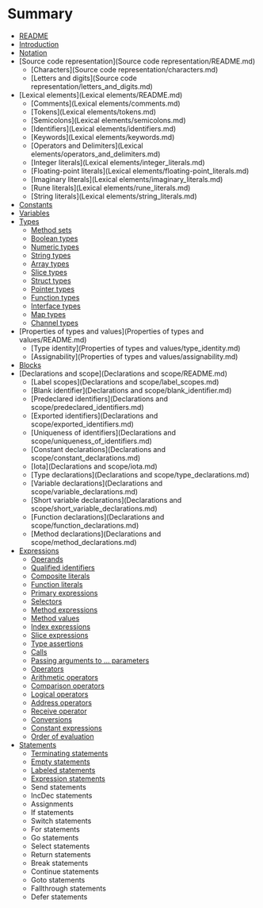 # Summary

* [README](README.md)
* [Introduction](Introduction/README.md)
* [Notation](Notation/README.md)
* [Source code representation](Source code representation/README.md)
   * [Characters](Source code representation/characters.md)
   * [Letters and digits](Source code representation/letters_and_digits.md)
* [Lexical elements](Lexical elements/README.md)
   * [Comments](Lexical elements/comments.md)
   * [Tokens](Lexical elements/tokens.md)
   * [Semicolons](Lexical elements/semicolons.md)
   * [Identifiers](Lexical elements/identifiers.md)
   * [Keywords](Lexical elements/keywords.md)
   * [Operators and Delimiters](Lexical elements/operators_and_delimiters.md)
   * [Integer literals](Lexical elements/integer_literals.md)
   * [Floating-point literals](Lexical elements/floating-point_literals.md)
   * [Imaginary literals](Lexical elements/imaginary_literals.md)
   * [Rune literals](Lexical elements/rune_literals.md)
   * [String literals](Lexical elements/string_literals.md)
* [Constants](Constatns/README.md)
* [Variables](Variables/README.md)
* [Types](Types/README.md)
   * [Method sets](Types/method_sets.md)
   * [Boolean types](Types/boolean_types.md)
   * [Numeric types](Types/numeric_types.md)
   * [String types](Types/string_types.md)
   * [Array types](Types/array_types.md)
   * [Slice types](Types/slice_types.md)
   * [Struct types](Types/struct_types.md)
   * [Pointer types](Types/pointer_types.md)
   * [Function types](Types/function_types.md)
   * [Interface types](Types/interface_types.md)
   * [Map types](Types/map_types.md)
   * [Channel types](Types/channel_types.md)
* [Properties of types and values](Properties of types and values/README.md)
   * [Type identity](Properties of types and values/type_identity.md)
   * [Assignability](Properties of types and values/assignability.md)
* [Blocks](Blocks/README.md)
* [Declarations and scope](Declarations and scope/README.md)
   * [Label scopes](Declarations and scope/label_scopes.md)
   * [Blank identifier](Declarations and scope/blank_identifier.md)
   * [Predeclared identifiers](Declarations and scope/predeclared_identifiers.md)
   * [Exported identifiers](Declarations and scope/exported_identifiers.md)
   * [Uniqueness of identifiers](Declarations and scope/uniqueness_of_identifiers.md)
   * [Constant declarations](Declarations and scope/constant_declarations.md)
   * [Iota](Declarations and scope/iota.md)
   * [Type declarations](Declarations and scope/type_declarations.md)
   * [Variable declarations](Declarations and scope/variable_declarations.md)
   * [Short variable declarations](Declarations and scope/short_variable_declarations.md)
   * [Function declarations](Declarations and scope/function_declarations.md)
   * [Method declarations](Declarations and scope/method_declarations.md)
* [Expressions](Expressions/README.md)
   * [Operands](Expressions/operands.md)
   * [Qualified identifiers](Expressions/qualified_identifiers.md)
   * [Composite literals](Expressions/composite_literals.md)
   * [Function literals](Expressions/function_literals.md)
   * [Primary expressions](Expressions/primary_expressions.md)
   * [Selectors](Expressions/selectors.md)
   * [Method expressions](Expressions/method_expressions.md)
   * [Method values](Expressions/method_values.md)
   * [Index expressions](Expressions/index_expressions.md)
   * [Slice expressions](Expressions/slice_expressions.md)
   * [Type assertions](Expressions/type_assertions.md)
   * [Calls](Expressions/calls.md)
   * [Passing arguments to ... parameters](Expressions/passing_arguments_to__parameters.md)
   * [Operators](Expressions/operators.md)
   * [Arithmetic operators](Expressions/arithmetic_operators.md)
   * [Comparison operators](Expressions/comparison_operators.md)
   * [Logical operators](Expressions/logical_operators.md)
   * [Address operators](Expressions/address_operators.md)
   * [Receive operator](Expressions/receive_operator.md)
   * [Conversions](Expressions/conversions.md)
   * [Constant expressions](Expressions/constant_expressions.md)
   * [Order of evaluation](Expressions/order_of_evaluation.md)
* [Statements](Statements/README.md)
   * [Terminating statements](Statements/terminating_statements.md)
   * [Empty statements](Statements/empty_statements.md)
   * [Labeled statements](Statements/labeled_statements.md)
   * [Expression statements](Statements/expression_statements.md)
   * Send statements
   * IncDec statements
   * Assignments
   * If statements
   * Switch statements
   * For statements
   * Go statements
   * Select statements
   * Return statements
   * Break statements
   * Continue statements
   * Goto statements
   * Fallthrough statements
   * Defer statements

